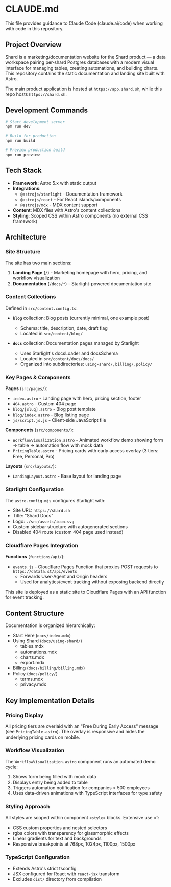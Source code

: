 # CLAUDE.md

This file provides guidance to Claude Code (claude.ai/code) when working with code in this repository.

## Project Overview

Shard is a marketing/documentation website for the Shard product — a data workspace pairing per‑shard Postgres databases with a modern visual interface for managing tables, creating automations, and building charts. This repository contains the static documentation and landing site built with Astro.

The main product application is hosted at `https://app.shard.sh`, while this repo hosts `https://shard.sh`.

## Development Commands

```bash
# Start development server
npm run dev

# Build for production
npm run build

# Preview production build
npm run preview
```

## Tech Stack

- **Framework**: Astro 5.x with static output
- **Integrations**:
  - `@astrojs/starlight` - Documentation framework
  - `@astrojs/react` - For React islands/components
  - `@astrojs/mdx` - MDX content support
- **Content**: MDX files with Astro's content collections
- **Styling**: Scoped CSS within Astro components (no external CSS framework)

## Architecture

### Site Structure

The site has two main sections:

1. **Landing Page** (`/`) - Marketing homepage with hero, pricing, and workflow visualization
2. **Documentation** (`/docs/*`) - Starlight-powered documentation site

### Content Collections

Defined in `src/content.config.ts`:

- **`blog`** collection: Blog posts (currently minimal, one example post)
  - Schema: title, description, date, draft flag
  - Located in `src/content/blog/`

- **`docs`** collection: Documentation pages managed by Starlight
  - Uses Starlight's docsLoader and docsSchema
  - Located in `src/content/docs/docs/`
  - Organized into subdirectories: `using-shard/`, `billing/`, `policy/`

### Key Pages & Components

**Pages** (`src/pages/`):
- `index.astro` - Landing page with hero, pricing section, footer
- `404.astro` - Custom 404 page
- `blog/[slug].astro` - Blog post template
- `blog/index.astro` - Blog listing page
- `js/script.js.js` - Client-side JavaScript file

**Components** (`src/components/`):
- `WorkflowVisualization.astro` - Animated workflow demo showing form → table → automation flow with mock data
- `PricingTable.astro` - Pricing cards with early access overlay (3 tiers: Free, Personal, Pro)

**Layouts** (`src/layouts/`):
- `LandingLayout.astro` - Base layout for landing page

### Starlight Configuration

The `astro.config.mjs` configures Starlight with:
- Site URL: `https://shard.sh`
- Title: "Shard Docs"
- Logo: `./src/assets/icon.svg`
- Custom sidebar structure with autogenerated sections
- Disabled 404 route (custom 404 page used instead)

### Cloudflare Pages Integration

**Functions** (`functions/api/`):
- `events.js` - Cloudflare Pages Function that proxies POST requests to `https://datafa.st/api/events`
  - Forwards User-Agent and Origin headers
  - Used for analytics/event tracking without exposing backend directly

This site is deployed as a static site to Cloudflare Pages with an API function for event tracking.

## Content Structure

Documentation is organized hierarchically:
- Start Here (`docs/index.mdx`)
- Using Shard (`docs/using-shard/`)
  - tables.mdx
  - automations.mdx
  - charts.mdx
  - export.mdx
- Billing (`docs/billing/billing.mdx`)
- Policy (`docs/policy/`)
  - terms.mdx
  - privacy.mdx

## Key Implementation Details

### Pricing Display
All pricing tiers are overlaid with an "Free During Early Access" message (see `PricingTable.astro`). The overlay is responsive and hides the underlying pricing cards on mobile.

### Workflow Visualization
The `WorkflowVisualization.astro` component runs an automated demo cycle:
1. Shows form being filled with mock data
2. Displays entry being added to table
3. Triggers automation notification for companies > 500 employees
4. Uses data-driven animations with TypeScript interfaces for type safety

### Styling Approach
All styles are scoped within component `<style>` blocks. Extensive use of:
- CSS custom properties and nested selectors
- rgba colors with transparency for glassmorphic effects
- Linear gradients for text and backgrounds
- Responsive breakpoints at 768px, 1024px, 1100px, 1500px

### TypeScript Configuration
- Extends Astro's strict tsconfig
- JSX configured for React with `react-jsx` transform
- Excludes `dist/` directory from compilation
